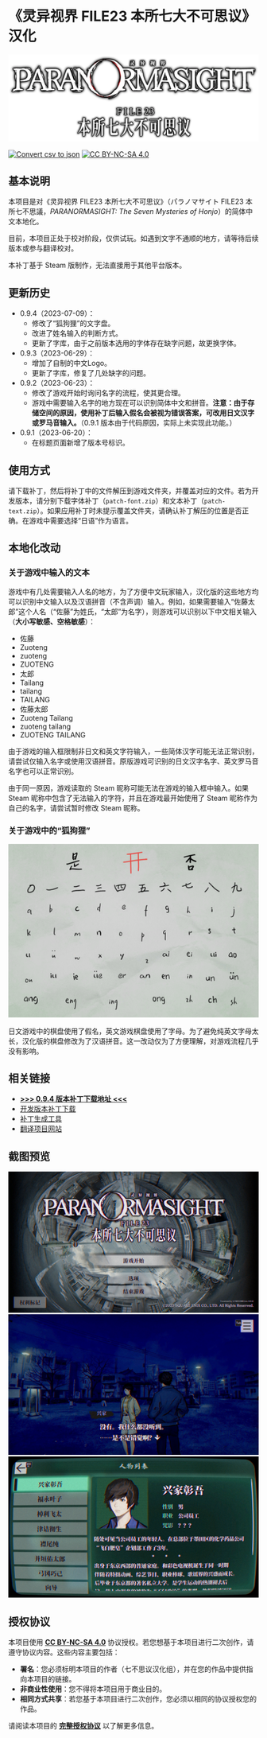 # 《灵异视界 FILE23 本所七大不可思议》汉化

![Logo](images/titlelogo_jp_full.png)

[![Convert csv to json](https://github.com/Xzonn/ParanormasightChsLocalization/actions/workflows/convert.yml/badge.svg)](https://github.com/Xzonn/ParanormasightChsLocalization/actions/workflows/convert.yml) [![CC BY-NC-SA 4.0](https://mirrors.creativecommons.org/presskit/buttons/88x31/svg/by-nc-sa.svg)](https://creativecommons.org/licenses/by-nc-sa/4.0/legalcode)

## 基本说明
本项目是对《灵异视界 FILE23 本所七大不可思议》（<span lang="ja">パラノマサイト FILE23 本所七不思議</span>，*PARANORMASIGHT: The Seven Mysteries of Honjo*）的简体中文本地化。

目前，本项目正处于校对阶段，仅供试玩。如遇到文字不通顺的地方，请等待后续版本或参与翻译校对。

本补丁基于 Steam 版制作，无法直接用于其他平台版本。

## 更新历史
- 0.9.4（2023-07-09）：
  - 修改了“狐狗狸”的文字盘。
  - 改进了姓名输入的判断方式。
  - 更新了字库，由于之前版本选用的字体存在缺字问题，故更换字体。
- 0.9.3（2023-06-29）：
  - 增加了自制的中文Logo。
  - 更新了字库，修复了几处缺字的问题。
- 0.9.2（2023-06-23）：
  - 修改了游戏开始时询问名字的流程，使其更合理。
  - 游戏中需要输入名字的地方现在可以识别简体中文和拼音。**注意：由于存储空间的原因，使用补丁后输入假名会被视为错误答案，可改用日文汉字或罗马音输入。**（0.9.1 版本由于代码原因，实际上未实现此功能。）
- 0.9.1（2023-06-20）：
  - 在标题页面新增了版本号标识。

## 使用方式
请下载补丁，然后将补丁中的文件解压到游戏文件夹，并覆盖对应的文件。若为开发版本，请分别下载字体补丁（`patch-font.zip`）和文本补丁（`patch-text.zip`）。如果应用补丁时未提示覆盖文件夹，请确认补丁解压的位置是否正确。在游戏中需要选择“日语”作为语言。

## 本地化改动
### 关于游戏中输入的文本
游戏中有几处需要输入人名的地方，为了方便中文玩家输入，汉化版的这些地方均可以识别中文输入以及汉语拼音（不含声调）输入。例如，如果需要输入“佐藤太郎”这个人名（“佐藤”为姓氏，“太郎”为名字），则游戏可以识别以下中文相关输入（**大小写敏感、空格敏感**）：

- 佐藤
- Zuoteng
- zuoteng
- ZUOTENG
- 太郎
- Tailang
- tailang
- TAILANG
- 佐藤太郎
- Zuoteng Tailang
- zuoteng tailang
- ZUOTENG TAILANG

由于游戏的输入框限制非日文和英文字符输入，一些简体汉字可能无法正常识别，请尝试仅输入名字或使用汉语拼音。原版游戏可识别的日文汉字名字、英文罗马音名字也可以正常识别。

由于同一原因，游戏读取的 Steam 昵称可能无法在游戏的输入框中输入。如果 Steam 昵称中包含了无法输入的字符，并且在游戏最开始使用了 Steam 昵称作为自己的名字，请尝试暂时修改 Steam 昵称。

### 关于游戏中的“狐狗狸”
![狐狗狸](images/kokkuri_jp.png)

日文游戏中的棋盘使用了假名，英文游戏棋盘使用了字母。为了避免纯英文字母太长，汉化版的棋盘修改为了汉语拼音。这一改动仅为了方便理解，对游戏流程几乎没有影响。

## 相关链接
- **[>>> 0.9.4 版本补丁下载地址 <<<](https://github.com/Xzonn/ParanormasightChsLocalization/releases/download/0.9.4/patch-0.9.4.zip)**
- [开发版本补丁下载](https://github.com/Xzonn/ParanormasightChsLocalization/releases/tag/publish)
- [补丁生成工具](https://github.com/Xzonn/ParanormasightChsLocalizationHelper)
- [翻译项目网站](https://weblate.xzonn.top/projects/paranormasight/)

## 截图预览
![截图](images/screenshot-01.jpg)  
![截图](images/screenshot-02.jpg)  
![截图](images/screenshot-03.jpg)

## 授权协议
本项目使用 **[CC BY-NC-SA 4.0](https://creativecommons.org/licenses/by-nc-sa/4.0/legalcode)** 协议授权。若您想基于本项目进行二次创作，请遵守协议内容。这些内容主要包括：

- **署名**：您必须标明本项目的作者（七不思议汉化组），并在您的作品中提供指向本项目的链接。
- **非商业性使用**：您不得将本项目用于商业目的。
- **相同方式共享**：若您基于本项目进行二次创作，您必须以相同的协议授权您的作品。

请阅读本项目的 **[完整授权协议](LICENSE)** 以了解更多信息。